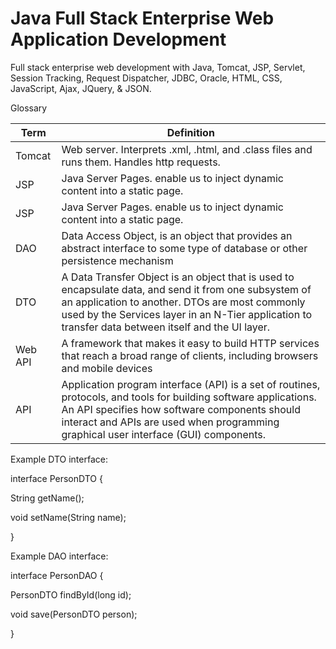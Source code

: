 # Java Full Stack Enterprise Web Application Development
Full stack enterprise web development with Java, Tomcat, JSP, Servlet, Session Tracking, Request Dispatcher, JDBC, Oracle, HTML, CSS, JavaScript, Ajax, JQuery, & JSON.

Glossary

Term|	Definition
--- | ---
Tomcat | Web server.  Interprets .xml, .html, and .class files and runs them.  Handles http requests.
JSP	| Java Server Pages.  enable us to inject dynamic content into a static page. 
JSP	| Java Server Pages.  enable us to inject dynamic content into a static page. 
DAO	| Data Access Object, is an object that provides an abstract interface to some type of database or other persistence mechanism
DTO	| A Data Transfer Object is an object that is used to encapsulate data, and send it from one subsystem of an application to another. DTOs are most commonly used by the Services layer in an N-Tier application to transfer data between itself and the UI layer.
Web API	| A framework that makes it easy to build HTTP services that reach a broad range of clients, including browsers and mobile devices
API	| Application program interface (API) is a set of routines, protocols, and tools for building software applications. An API specifies how software components should interact and APIs are used when programming graphical user interface (GUI) components.

Example DTO interface:

interface PersonDTO {

  String getName();

  void setName(String name);

}

Example DAO interface:

interface PersonDAO {

PersonDTO findById(long id);

void save(PersonDTO person);

}
